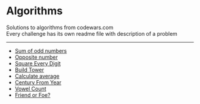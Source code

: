 # Algorithms
Solutions to algorithms from codewars.com <br>
Every challenge has its own readme file with description of a problem

---

* [Sum of odd numbers](https://github.com/Duk4/Python-Algorithms/tree/master/Sum-of-odd-numbers)
* [Opposite number](https://github.com/Duk4/Python-Algorithms/tree/master/Opposite-number)
* [Square Every Digit](https://github.com/Duk4/Python-Algorithms/tree/master/Square-Every-Digit)
* [Build Tower](https://github.com/Duk4/Python-Algorithms/tree/master/Build-Tower)
* [Calculate average](https://github.com/Duk4/Python-Algorithms/tree/master/Calculate-average)
* [Century From Year](https://github.com/Duk4/Python-Algorithms/tree/master/Century-From-Year)
* [Vowel Count](https://github.com/Duk4/Python-Algorithms/tree/master/Vowel-Count)
* [Friend or Foe?](https://github.com/Duk4/Python-Algorithms/tree/master/Friend-or-Foe)
